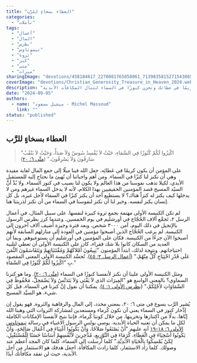 ```yaml
---
title: "العطاء بسخاءٍ للرَّب"
categories:
  - "تأملات"
tags:
  - "أعمال"
  - "المال"
  - "بطرس"
  - "تيموثاوس"
  - "ثروة"
  - "كنز"
  - "متى"
  - "ميراث"
sharingImage: "devotions/458184617_2278081765858061_7139835815271543865_n.jpg"
coverImage: "devotions/Christian_Generosity_Treasure_in_Heaven_2024.webp"
description: "استثمر في السماء حيث الأمان الأبدي والكنوز التي لا تفنى. تعاليم المسيح في متى ٦: ٢٠ تشجع على العطاء والكرم بدلاً من اكتناز الثروات الأرضية. تعلم كيف تكون كريمًا في عطائك وتخزن كنوزًا في السماء لتنال المكافآت الأبدية."
date: "2024-09-05"
authors:
  - name: "ميشيل مسعود - Michel Massoud"
    link: ""
status: "published"
---
```


## العطاء بسخاءٍ للرَّب

> "اكْنِزُوا لَكُمْ كُنُوزًا فِي السَّمَاءِ، حَيْثُ لاَ يُفْسِدُ سُوسٌ وَلاَ صَدَأٌ، وَحَيْثُ لاَ يَنْقُبُ سَارِقُونَ وَلاَ يَسْرِقُونَ،" ([متَّى ٦: ٢٠](https://www.bible.com/bible/67/JHN.1.avd?parallel=13))

على المؤمن أن يكون كريمًا في عَطائِه.
جعل الله فينا ميلًا إلى جمع المال لغاية مفيدة وهي أن نكنز لنا كنزًا في السماء. ومن أهم واجباتنا أن نُهيئ ما نحتاج إليه للمستقبل الأبدي، لكيلا تذهب نفوسنا من هذا العالم ولا يكون لنا نصيب في كنوز السماء. ولا بُدَّ أنَّ السيّد المسيح قصد المؤمنين الحقيقيين بهذا الكلام، لأنه لا يدخل السماء غيرهم ومن لا يدخلها كيف يكنز له كنزاً هناك؟ لا يستطيع أحد أن يكنز كنزًا في السماء لأجل غيره، بل كل إنسان يكنز لنفسه. وخير لنا أن نكنز لنفوسنا في السماء من أن نكنز لذريتنا هنا.

لم تكن الكنيسة الأولى مهتمة بجمع ثروة كبيرة لنفسها. على سبيل المثال، في أعمال الرسل ٢، تَجمَّع آلاف الحُجّاج في أورشليم في يوم الخمسين. وعندما كرز بطرس الرسول بالإنجيل في ذلك اليوم، آمن ٣٠٠٠ شخص، وبعد فترة وجيزة أُضيف آلاف آخرون إلى الكنيسة. لم يرغب الحُجّاج الذين أصبحوا مؤمنين في العودة إلى منازلهم السابقة لأنهم أصبحوا الآن جزءًا من الكنيسة. فكان على المؤمنين في أورشليم أن يستوعبوهم. وبما أن العديد من السكان كانوا بلا شك فقراء، كان على الكنيسة الأولى أن تعطي لتلبية احتياجاتهم. ونتيجة لذلك، ابتدأ المؤمنون "يَبِيعُونَ أَمْلاكَهُمْ وَمُقْتَنَيَاتِهِمْ وَيَتَقَاسَمُونَ الثَّمَنَ عَلَى قَدْرِ احْتِيَاجِ كُلٍّ مِنْهُمْ،" ([أعمال الرسل ٢: ٤٥](https://www.bible.com/bible/13/ACT.2.47)). تُجسِّد الكنيسة الأولى المعنى المقصود بِ "اكْنِزُوا لَكُمْ كُنُوزًا فِي السَّمَاءِ."

ومثل الكنيسة الأولى علينا أن نكنز لأنفسنا كنوزًا في السماء ([متَّى ٦: ٢٠](https://www.bible.com/bible/67/MAT.6.20)). وما هو كنزنا السماوي؟ بالمعنى الواسع هو "المِيرَاث الذي لاَ يَفْنَى وَلاَ يَتَدَنَّسُ وَلاَ يَضْمَحِلُّ، مَحْفُوظٌ فِي السَّمَاوَاتِ لأَجْلِكُمْ،" ([بطرس الأولى ١: ٤)](https://www.bible.com/bible/67/1PE.1.4). يمكننا أن نقول إنَّ كنزنا في السماء، قبل كل شيء، هو السيَّد المسيح.

يُشير الرَّب يسوع في متى ٦: ٢٠، بمعنى محدد، إلى المال والرفاهية والثروة. فهو يقول إن إدِّخار كنوز في السماء يعني أن نكون كُرماء ومستعدين لمشاركة الثروات التي وهبنا الله إيّاها، بدلًا من اكتنازها وتخزينها. من خلال كوننا كُرماء، فإننا نتيح لأنفسنا الإمكانات الكاملة لكل ما يمكن أن تعنيه الحياة الأبدية. يوصي بولس الرسول الاغنياء في رسالة [تيموثاوس الأولى ٦: ١٨-١٩](https://www.bible.com/bible/67/1TI.6.18-19https://www.bible.com/bible/67/1TI.6.18-19) أنه عليهم "أَنْ يَصْنَعُوا صَلاَحًا، وَأَنْ يَكُونُوا أَغْنِيَاءَ فِي أَعْمَال صَالِحَةٍ، وَأَنْ يَكُونُوا أَسْخِيَاءَ فِي الْعَطَاءِ، كُرَمَاءَ فِي التَّوْزِيعِ، مُدَّخِرِينَ لأَنْفُسِهِمْ أَسَاسًا حَسَنًا لِلْمُسْتَقْبِلِ، لِكَيْ يُمْسِكُوا بِالْحَيَاةِ الأَبَدِيَّةِ." كلما أرسلت إلى السماء، كلما كان المجد أعظم عند وصولك. كلما زاد الاستثمار، كلما زادت المكافأة. اجعل هدفك هو الاستثمار من أجل الأبدية، حيث لن تفقد مكافأتك أبدًا.
